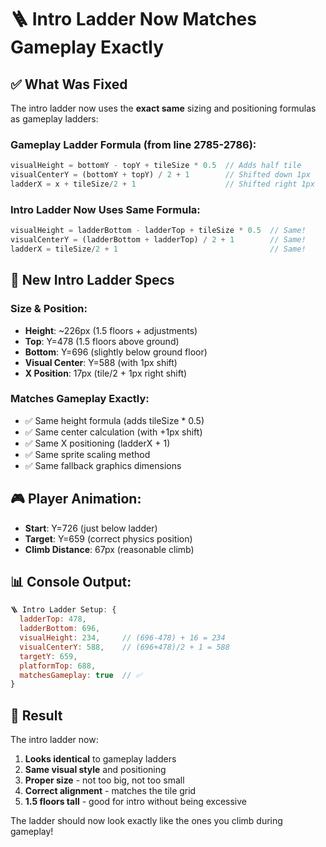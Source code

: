 # 🪜 Intro Ladder Now Matches Gameplay Exactly

## ✅ What Was Fixed

The intro ladder now uses the **exact same** sizing and positioning formulas as gameplay ladders:

### Gameplay Ladder Formula (from line 2785-2786):
```javascript
visualHeight = bottomY - topY + tileSize * 0.5  // Adds half tile
visualCenterY = (bottomY + topY) / 2 + 1        // Shifted down 1px
ladderX = x + tileSize/2 + 1                    // Shifted right 1px
```

### Intro Ladder Now Uses Same Formula:
```javascript
visualHeight = ladderBottom - ladderTop + tileSize * 0.5  // Same!
visualCenterY = (ladderBottom + ladderTop) / 2 + 1        // Same!
ladderX = tileSize/2 + 1                                  // Same!
```

## 📐 New Intro Ladder Specs

### Size & Position:
- **Height**: ~226px (1.5 floors + adjustments)
- **Top**: Y=478 (1.5 floors above ground)
- **Bottom**: Y=696 (slightly below ground floor)
- **Visual Center**: Y=588 (with 1px shift)
- **X Position**: 17px (tile/2 + 1px right shift)

### Matches Gameplay Exactly:
- ✅ Same height formula (adds tileSize * 0.5)
- ✅ Same center calculation (with +1px shift)
- ✅ Same X positioning (ladderX + 1)
- ✅ Same sprite scaling method
- ✅ Same fallback graphics dimensions

## 🎮 Player Animation:
- **Start**: Y=726 (just below ladder)
- **Target**: Y=659 (correct physics position)
- **Climb Distance**: 67px (reasonable climb)

## 📊 Console Output:
```javascript
🪜 Intro Ladder Setup: {
  ladderTop: 478,
  ladderBottom: 696,
  visualHeight: 234,     // (696-478) + 16 = 234
  visualCenterY: 588,    // (696+478)/2 + 1 = 588
  targetY: 659,
  platformTop: 688,
  matchesGameplay: true  // ✅
}
```

## 🎯 Result
The intro ladder now:
1. **Looks identical** to gameplay ladders
2. **Same visual style** and positioning
3. **Proper size** - not too big, not too small
4. **Correct alignment** - matches the tile grid
5. **1.5 floors tall** - good for intro without being excessive

The ladder should now look exactly like the ones you climb during gameplay!